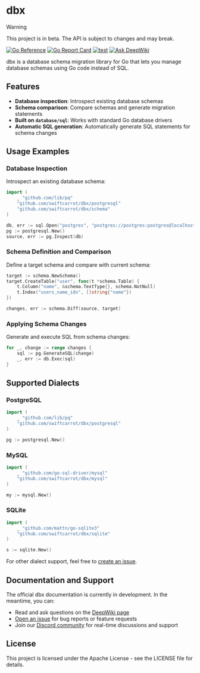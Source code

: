 # dbx

> [!WARNING]
> This project is in beta. The API is subject to changes and may break.

[![Go Reference](https://pkg.go.dev/badge/github.com/swiftcarrot/dbx.svg)](https://pkg.go.dev/github.com/swiftcarrot/dbx)
[![Go Report Card](https://goreportcard.com/badge/github.com/swiftcarrot/dbx)](https://goreportcard.com/report/github.com/swiftcarrot/dbx)
[![test](https://github.com/swiftcarrot/dbx/actions/workflows/test.yml/badge.svg?branch=main)](https://github.com/swiftcarrot/dbx/actions/workflows/test.yml)
[![Ask DeepWiki](https://deepwiki.com/badge.svg)](https://deepwiki.com/swiftcarrot/dbx)

dbx is a database schema migration library for Go that lets you manage database schemas using Go code instead of SQL.

## Features

- **Database inspection**: Introspect existing database schemas
- **Schema comparison**: Compare schemas and generate migration statements
- **Built on `database/sql`**: Works with standard Go database drivers
- **Automatic SQL generation**: Automatically generate SQL statements for schema changes

## Usage Examples

### Database Inspection

Introspect an existing database schema:

```go
import (
	_ "github.com/lib/pq"
	"github.com/swiftcarrot/dbx/postgresql"
	"github.com/swiftcarrot/dbx/schema"
)

db, err := sql.Open("postgres", "postgres://postgres:postgres@localhost:5432/dbx_test?sslmode=disable")
pg := postgresql.New()
source, err := pg.Inspect(db)
```

### Schema Definition and Comparison

Define a target schema and compare with current schema:

```go
target := schema.NewSchema()
target.CreateTable("user", func(t *schema.Table) {
	t.Column("name", &schema.TextType{}, schema.NotNull)
	t.Index("users_name_idx", []string{"name"})
})

changes, err := schema.Diff(source, target)
```

### Applying Schema Changes

Generate and execute SQL from schema changes:

```go
for _, change := range changes {
	sql := pg.GenerateSQL(change)
	_, err := db.Exec(sql)
}
```

## Supported Dialects

### PostgreSQL

```go
import (
	_ "github.com/lib/pq"
	"github.com/swiftcarrot/dbx/postgresql"
)

pg := postgresql.New()
```

### MySQL

```go
import (
	_ "github.com/go-sql-driver/mysql"
	"github.com/swiftcarrot/dbx/mysql"
)

my := mysql.New()
```

### SQLite

```go
import (
	_ "github.com/mattn/go-sqlite3"
	"github.com/swiftcarrot/dbx/sqlite"
)

s := sqlite.New()
```

For other dialect support, feel free to [create an issue](https://github.com/swiftcarrot/dbx/issues/new).

## Documentation and Support

The official dbx documentation is currently in development. In the meantime, you can:

- Read and ask questions on the [DeepWiki page](https://deepwiki.com/swiftcarrot/dbx)
- [Open an issue](https://github.com/swiftcarrot/dbx/issues) for bug reports or feature requests
- Join our [Discord community](https://discord.gg/t9y7gQBYem) for real-time discussions and support

## License

This project is licensed under the Apache License - see the LICENSE file for details.

